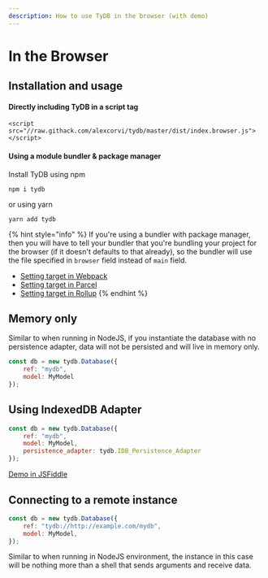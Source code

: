 ```yaml
---
description: How to use TyDB in the browser (with demo)
---
```


# In the Browser

## Installation and usage

#### Directly including TyDB in a script tag

```markup
<script src="//raw.githack.com/alexcorvi/tydb/master/dist/index.browser.js"></script>
```

#### Using a module bundler & package manager

Install TyDB using npm

```markup
npm i tydb
```

or using yarn

```markup
yarn add tydb
```

{% hint style="info" %}
If you're using a bundler with package manager, then you will have to tell your bundler that you're bundling your project for the browser \(if it doesn't defaults to that already\), so the bundler will use the file specified in `browser` field instead of `main` field.

* [Setting target in Webpack](https://webpack.js.org/concepts/targets/)
* [Setting target in Parcel](https://parceljs.org/cli.html#target)
* [Setting target in Rollup](https://github.com/rollup/plugins/tree/master/packages/node-resolve#browser)
{% endhint %}

## Memory only

Similar to when running in NodeJS, if you instantiate the database with no persistence adapter, data will not be persisted and will live in memory only.

```javascript
const db = new tydb.Database({
    ref: "mydb",
    model: MyModel
});
```

## Using IndexedDB Adapter

```javascript
const db = new tydb.Database({
    ref: "mydb",
    model: MyModel,
    persistence_adapter: tydb.IDB_Persistence_Adapter
});

```

[Demo in JSFiddle](https://jsfiddle.net/alexcorvi/gwq53jfm/)

## Connecting to a remote instance

```javascript
const db = new tydb.Database({
    ref: "tydb://http://example.com/mydb",
    model: MyModel,
});
```

Similar to when running in NodeJS environment, the instance in this case will be nothing more than a shell that sends arguments and receive data.

